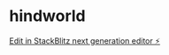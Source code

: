 # hindworld

[Edit in StackBlitz next generation editor ⚡️](https://stackblitz.com/~/github.com/Subhampas1/hindworld)